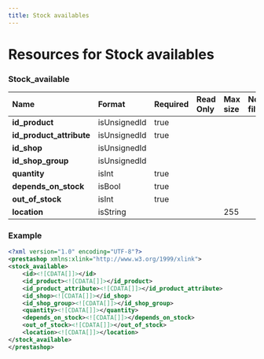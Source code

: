 ```yaml
---
title: Stock availables
---
```


# Resources for Stock availables

### Stock_available

|           Name           |    Format    | Required | Read Only | Max size | Not filterable | Description |
| :----------------------- | :----------- | :------- | :-------- | :------- | :------------- | :---------- |
| **id_product**           | isUnsignedId | true     |           |          |                |             |
| **id_product_attribute** | isUnsignedId | true     |           |          |                |             |
| **id_shop**              | isUnsignedId |          |           |          |                |             |
| **id_shop_group**        | isUnsignedId |          |           |          |                |             |
| **quantity**             | isInt        | true     |           |          |                |             |
| **depends_on_stock**     | isBool       | true     |           |          |                |             |
| **out_of_stock**         | isInt        | true     |           |          |                |             |
| **location**             | isString     |          |           | 255      |                |             |


### Example

```xml
<?xml version="1.0" encoding="UTF-8"?>
<prestashop xmlns:xlink="http://www.w3.org/1999/xlink">
<stock_available>
	<id><![CDATA[]]></id>
	<id_product><![CDATA[]]></id_product>
	<id_product_attribute><![CDATA[]]></id_product_attribute>
	<id_shop><![CDATA[]]></id_shop>
	<id_shop_group><![CDATA[]]></id_shop_group>
	<quantity><![CDATA[]]></quantity>
	<depends_on_stock><![CDATA[]]></depends_on_stock>
	<out_of_stock><![CDATA[]]></out_of_stock>
	<location><![CDATA[]]></location>
</stock_available>
</prestashop>

```

